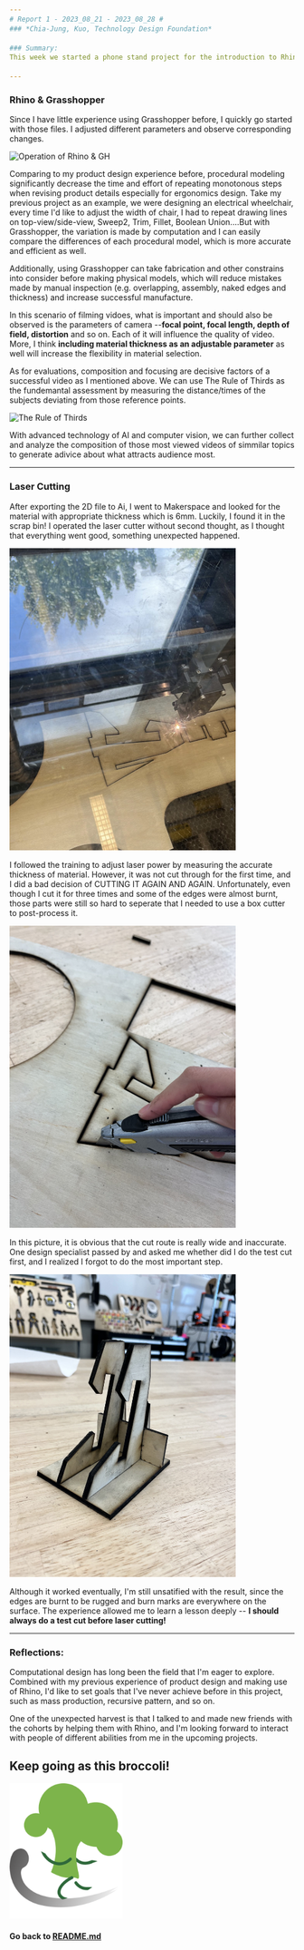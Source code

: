 ```yaml
---
# Report 1 - 2023_08_21 - 2023_08_28 #
### *Chia-Jung, Kuo, Technology Design Foundation*

### Summary:
This week we started a phone stand project for the introduction to Rhino, Grasshopper, and physical manufacturing. This time I tried laser cutting on my own for the first time and learned a lesson :disappointed_relieved:. It will be elaborated in the following paragraph.

---
```

### Rhino & Grasshopper
Since I have little experience using Grasshopper before, I quickly go started with those files. I adjusted different parameters and observe corresponding changes.

![Operation of Rhino & GH](https://github.com/Berkeley-MDes/tdf-fa23-chiajungkuo/blob/main/weekly-reports/2023_08_28_GH-01.gif)

Comparing to my product design experience before, procedural modeling significantly decrease the time and effort of repeating monotonous steps when revising product details especially for ergonomics design. Take my previous project as an example, we were designing an electrical wheelchair, every time I'd like to adjust the width of chair, I had to repeat drawing lines on top-view/side-view, Sweep2, Trim, Fillet, Boolean Union....But with Grasshopper, the variation is made by computation and I can easily compare the differences of each procedural model, which is more accurate and efficient as well.

Additionally, using Grasshopper can take fabrication and other constrains into consider before making physical models, which will reduce mistakes made by manual inspection (e.g. overlapping, assembly, naked edges and thickness) and increase successful manufacture. 

In this scenario of filming vidoes, what is important and should also be observed is the parameters of camera --**focal point, focal length, depth of field, distortion** and so on. Each of it will influence the quality of video. More, I think **including material thickness as an adjustable parameter** as well will increase the flexibility in material selection.

As for evaluations, composition and focusing are decisive factors of a successful video as I mentioned above. We can use The Rule of Thirds as the fundemantal assessment by measuring the distance/times of the subjects deviating from those reference points. 

<img width="400" alt="The Rule of Thirds" src="https://associationstudios.com/wp-content/uploads/2019/06/ruleof3rds.jpg">

With advanced technology of AI and computer vision, we can further collect and analyze the composition of those most viewed videos of simmilar topics to generate adivice about what attracts audience most.

---
### Laser Cutting
After exporting the 2D file to Ai, I went to Makerspace and looked for the material with appropriate thickness which is 6mm. Luckily, I found it in the scrap bin! I operated the laser cutter without second thought, as I thought that everything went good, something unexpected happened.

<img width="400" alt="Thought to be good laser cutting" src="https://github.com/Berkeley-MDes/tdf-fa23-chiajungkuo/blob/main/weekly-reports/2023_08_28_WA_lasercut01.jpg">


I followed the training to adjust laser power by measuring the accurate thickness of material. However, it was not cut through for the first time, and I did a bad decision of CUTTING IT AGAIN AND AGAIN. Unfortunately, even though I cut it for three times and some of the edges were almost burnt, those parts were still so hard to seperate that I needed to use a box cutter to post-process it. 

<img width="400" alt="Cutting laser cuting by a box cutter" src="https://github.com/Berkeley-MDes/tdf-fa23-chiajungkuo/blob/main/weekly-reports/2023_08_28_WA_lasercut02.jpg">

In this picture, it is obvious that the cut route is really wide and inaccurate. One design specialist passed by and asked me whether did I do the test cut first, and I realized I forgot to do the most important step.

<img width="400" alt="Cutting laser cuting by a box cutter" src="https://github.com/Berkeley-MDes/tdf-fa23-chiajungkuo/blob/main/weekly-reports/2023_08_28_WA_lasercut03.jpg">

Although it worked eventually, I'm still unsatified with the result, since the edges are burnt to be rugged and burn marks are everywhere on the surface. The experience allowed me to learn a lesson deeply -- **I should always do a test cut before laser cutting!** 

---
### Reflections:
Computational design has long been the field that I'm eager to explore. Combined with my previous experience of product design and making use of Rhino, I'd like to set goals that I've never achieve before in this project, such as mass production, recursive pattern, and so on. 

One of the unexpected harvest is that I talked to and made new friends with the cohorts by helping them with Rhino, and I'm looking forward to interact with people of different abilities from me in the upcoming projects. 

## Keep going as this broccoli! 
<img width="200" alt="Cutting laser cuting by a box cutter" src="https://github.com/Berkeley-MDes/tdf-fa23-chiajungkuo/blob/main/weekly-reports/2023_08_28_LP_running_broccoli.png">



#### Go back to [README.md](../README.md)
